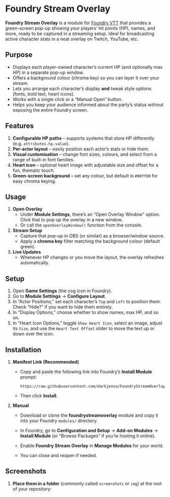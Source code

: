 # Foundry Stream Overlay

**Foundry Stream Overlay** is a module for [Foundry VTT](https://foundryvtt.com/) that provides a green-screen pop-up showing your players’ hit points (HP), names, and more, ready to be captured in a streaming setup. Ideal for broadcasting active character stats in a neat overlay on Twitch, YouTube, etc.

## Purpose

- Displays each player-owned character’s current HP (and optionally max HP) in a separate pop-up window.  
- Offers a background colour (chroma key) so you can layer it over your stream.  
- Lets you arrange each character’s display **and** tweak style options (fonts, bold text, heart icons).  
- Works with a single click or a “Manual Open” button.  
- Helps you keep your audience informed about the party’s status without exposing the entire Foundry screen.

## Features

1. **Configurable HP paths** – supports systems that store HP differently (e.g. `attributes.hp.value`).
2. **Per-actor layout** – easily position each actor’s stats or hide them.
3. **Visual customisation** – change font sizes, colours, and select from a range of built-in font families.
4. **Heart icon** – optional heart image with adjustable size and offset for a fun, thematic touch.
5. **Green-screen background** – set any colour, but default is `#00ff00` for easy chroma keying.
## Usage

1. **Open Overlay**  
   - Under **Module Settings**, there’s an “Open Overlay Window” option. Click that to pop up the overlay in a new window.  
   - Or call the `openOverlayWindow()` function from the console.
2. **Stream Setup**  
   - Capture that pop-up in OBS (or similar) as a browser/window source.  
   - Apply a **chroma key** filter matching the background colour (default green).
3. **Live Updates**  
   - Whenever HP changes or you move the layout, the overlay refreshes automatically.

## Setup

1. Open **Game Settings** (the cog icon in Foundry).
2. Go to **Module Settings** → **Configure Layout**.
3. In “Actor Positions,” set each character’s `Top` and `Left` to position them. Check “Hide?” if you want to hide them entirely.
4. In “Display Options,” choose whether to show names, max HP, and so on.
5. In “Heart Icon Options,” toggle `Show Heart Icon`, select an image, adjust its `Size`, and use the `Heart Text Offset` slider to move the text up or down over the icon.

## Installation

1. **Manifest Link (Recommended)**  
   - Copy and paste the following link into Foundry’s **Install Module** prompt:  
     ```
     https://raw.githubusercontent.com/darkjenso/FoundryStreamOverlay/refs/heads/main/module.json
     ```
   - Then click **Install**.  
   
2. **Manual**  
   - Download or clone the **foundrystreamoverlay** module and copy it into your Foundry `modules/` directory.  
   - In Foundry, go to **Configuration and Setup** → **Add-on Modules** → **Install Module** (or “Browse Packages” if you’re hosting it online).  
   - Enable **Foundry Stream Overlay** in **Manage Modules** for your world.


   - You can close and reopen if needed.

## Screenshots

1. **Place them in a folder** (commonly called `screenshots` or `img`) at the root of your repository:

